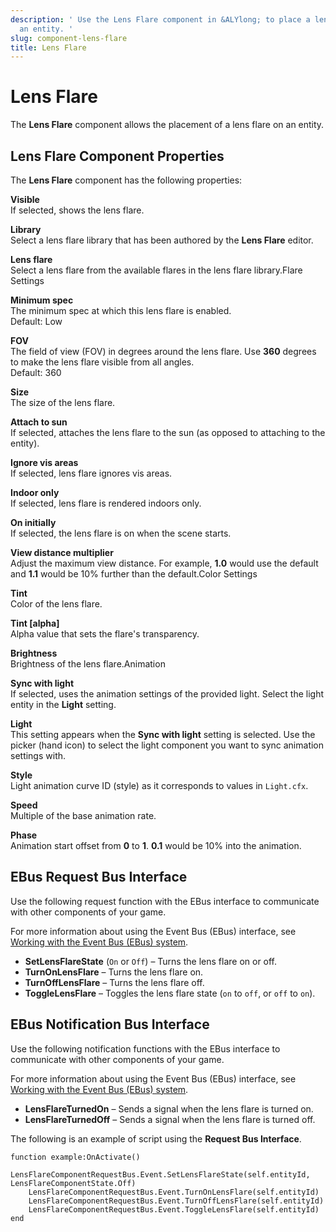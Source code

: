 ```yaml
---
description: ' Use the Lens Flare component in &ALYlong; to place a lens flare on
  an entity. '
slug: component-lens-flare
title: Lens Flare
---
```

# Lens Flare<a name="component-lens-flare"></a>

The **Lens Flare** component allows the placement of a lens flare on an entity\.

## Lens Flare Component Properties<a name="component-lensflare-properties"></a>

The **Lens Flare** component has the following properties:

**Visible**  
If selected, shows the lens flare\.

**Library**  
Select a lens flare library that has been authored by the **Lens Flare** editor\.

**Lens flare**  
Select a lens flare from the available flares in the lens flare library\.Flare Settings

**Minimum spec**  
The minimum spec at which this lens flare is enabled\.  
Default: Low

**FOV**  
The field of view \(FOV\) in degrees around the lens flare\. Use **360** degrees to make the lens flare visible from all angles\.  
Default: 360

**Size**  
The size of the lens flare\.

**Attach to sun**  
If selected, attaches the lens flare to the sun \(as opposed to attaching to the entity\)\.

 **Ignore vis areas**   
If selected, lens flare ignores vis areas\.

 **Indoor only**   
If selected, lens flare is rendered indoors only\.

 **On initially**   
If selected, the lens flare is on when the scene starts\.

 **View distance multiplier**   
Adjust the maximum view distance\. For example, **1\.0** would use the default and **1\.1** would be 10% further than the default\.Color Settings

 **Tint**   
Color of the lens flare\.

 **Tint \[alpha\]**   
Alpha value that sets the flare's transparency\.

 **Brightness**   
Brightness of the lens flare\.Animation

 **Sync with light**   
If selected, uses the animation settings of the provided light\. Select the light entity in the **Light** setting\.

 **Light**   
This setting appears when the **Sync with light** setting is selected\. Use the picker \(hand icon\) to select the light component you want to sync animation settings with\.

 **Style**   
Light animation curve ID \(style\) as it corresponds to values in `Light.cfx`\.

 **Speed**   
Multiple of the base animation rate\.

 **Phase**   
Animation start offset from **0** to **1**\. **0\.1** would be 10% into the animation\.

## EBus Request Bus Interface<a name="component-lensflare-ebusrequest"></a>

Use the following request function with the EBus interface to communicate with other components of your game\.

For more information about using the Event Bus \(EBus\) interface, see [Working with the Event Bus \(EBus\) system](ebus-intro.md)\.
+ **SetLensFlareState** \(`On` or `Off`\) – Turns the lens flare on or off\.
+ **TurnOnLensFlare** – Turns the lens flare on\.
+ **TurnOffLensFlare** – Turns the lens flare off\.
+ **ToggleLensFlare** – Toggles the lens flare state \(`on` to `off`, or `off` to `on`\)\.

## EBus Notification Bus Interface<a name="component-lensflare-ebusnotification"></a>

Use the following notification functions with the EBus interface to communicate with other components of your game\.

For more information about using the Event Bus \(EBus\) interface, see [Working with the Event Bus \(EBus\) system](ebus-intro.md)\.
+ **LensFlareTurnedOn** – Sends a signal when the lens flare is turned on\.
+ **LensFlareTurnedOff** – Sends a signal when the lens flare is turned off\.

The following is an example of script using the **Request Bus Interface**\.

```
function example:OnActivate()
    LensFlareComponentRequestBus.Event.SetLensFlareState(self.entityId, LensFlareComponentState.Off)
    LensFlareComponentRequestBus.Event.TurnOnLensFlare(self.entityId)
    LensFlareComponentRequestBus.Event.TurnOffLensFlare(self.entityId)
    LensFlareComponentRequestBus.Event.ToggleLensFlare(self.entityId)
end
```